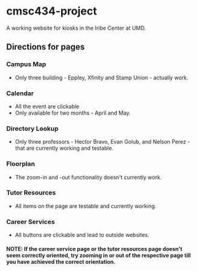 # cmsc434-project
A working website for kiosks in the Iribe Center at UMD.

## Directions for pages
### Campus Map
 - Only three building - Eppley, Xfinity and Stamp Union - actually work.

### Calendar
 - All the event are clickable
 - Only available for two months - April and May.

### Directory Lookup
 - Only three professors - Hector Bravo, Evan Golub, and Nelson Perez - that are currently working and testable.

### Floorplan 
 - The zoom-in and -out functionality doesn't currently work.

### Tutor Resources
 - All items on the page are testable and currently working.

### Career Services
 - All buttons are clickable and lead to outside websites.

#### NOTE: If the career service page or the tutor resources page doesn't seem correctly oriented, try zooming in or out of the respective page till you have achieved the correct orientation.